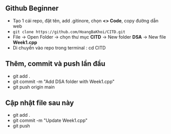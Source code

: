 ## Github Beginner
- Tạo 1 cái repo, đặt tên, add .gitinore, chọn **<> Code**, copy đường dẫn web
- `git clone https://github.com/HoangBaKhoi/CITD.git`
- File → Open Folder → chọn thư mục **CITD** → New folder **DSA** → New file **Week1.cpp**
- Di chuyển vào repo trong terminal : cd CITD
## Thêm, commit và push lần đầu 
- git add .
- git commit -m "Add DSA folder with Week1.cpp"
- git push origin main
## Cập nhật file sau này
- git add .
- git commit -m "Update Week1.cpp"
- git push
